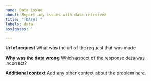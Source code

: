 ```yaml
---
name: Data issue
about: Report any issues with data retreived
title: "[DATA] "
labels: data
assignees: ''

---
```


**Url of request**
What was the url of the request that was made

**Why was the data wrong**
Which aspect of the response data was incorrect?

**Additional context**
Add any other context about the problem here.
